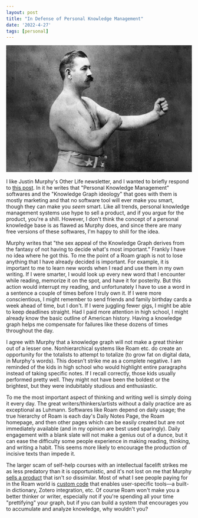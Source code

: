 ```yaml
---
layout: post
title: "In Defense of Personal Knowledge Management"
date: '2022-4-27'
tags: [personal]
---
```


![boxer](/assets/boxer.png)

I like Justin Murphy's Other Life newsletter, and I wanted to briefly respond to [this post]("https://www.otherlife.co/pkm/"). In it he writes that "Personal Knowledge Management" softwares and the "Knowledge Graph ideology" that goes with them is mostly marketing and that no software tool will ever make you smart, though they can make you <em>seem</em> smart. Like all trends, personal knowledge management systems use hype to sell a product, and if you argue for the product, you're a shill. However, I don't think the concept of a personal knowledge base is as flawed as Murphy does, and since there are many free versions of these softwares, I'm happy to shill for the idea. 

Murphy writes that "the sex appeal of the Knowledge Graph derives from the fantasy of not having to decide what's most important." Frankly I have no idea where he got this. To me the point of a Roam graph is not to lose anything that I have already decided is important. For example, it is important to me to learn new words when I read and use them in my own writing. If I were smarter, I would look up every new word that I encounter while reading, memorize it on the spot, and have it for posterity. But this action would interrupt my reading, and unfortunately I have to use a word in a sentence a couple of times before I truly own it. If I were more conscientious, I might remember to send friends and family birthday cards a week ahead of time, but I don't. If I were juggling fewer gigs, I might be able to keep deadlines straight. Had I paid more attention in high school, I might already know the basic outline of American history. Having a knowledge graph helps me compensate for failures like these dozens of times throughout the day.

I agree with Murphy that a knowledge graph will not make a great thinker out of a lesser one. Nonhierarchical systems like Roam etc. do create an opportunity for the totalists to attempt to totalize (to grow fat on digital data, in Murphy's words). This doesn't strike me as a complete negative. I am reminded of the kids in high school who would highlight entire paragraphs instead of taking specific notes. If I recall correctly, those kids usually performed pretty well. They might not have been the boldest or the brightest, but they were indubitably studious and enthusiastic. 

To me the most important aspect of thinking and writing well is simply doing it every day. The great writers/thinkers/artists without a daily practice are as exceptional as Luhmann. Softwares like Roam depend on daily usage; the true hierarchy of Roam is each day's Daily Notes Page, the Roam homepage, and then other pages which can be easily created but are not immediately available (and in my opinion are best used sparingly). Daily engagement with a blank slate will not make a genius out of a dunce, but it can ease the difficulty some people experience in making reading, thinking, and writing a habit. This seems more likely to encourage the production of incisive texts than impede it. 

The larger scam of self-help courses with an intellectual facelift strikes me as less predatory than it is opportunistic, and it's not lost on me that Murphy [sells a product]("https://indiethinkers.org/") that isn't <em>so</em> dissimilar. Most of what I see people paying for in the Roam world is [custom code]("https://roamjs.com/extensions/smartblocks/smartblocks_store") that enables user-specific tools—a built-in dictionary, Zotero integration, etc. Of course Roam won't make you a better thinker or writer, especially not if you're spending all your time "prettifying" your graph, but if you can build a system that encourages you to accumulate and analyze knowledge, why wouldn't you? 